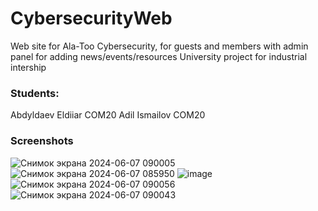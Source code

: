 # CybersecurityWeb
Web site for Ala-Too Cybersecurity, for guests and members with admin panel for adding news/events/resources 
University project for industrial intership
### Students:
Abdyldaev Eldiiar COM20
Adil Ismailov COM20
### Screenshots
![Снимок экрана 2024-06-07 090005](https://github.com/eldiiar0/CybersecurityWeb/assets/115143883/d439e63f-5286-412c-9b9d-2bc57b896608)
![Снимок экрана 2024-06-07 085950](https://github.com/eldiiar0/CybersecurityWeb/assets/115143883/9db5159f-dfb4-4aaa-bcd1-5ea569a1f0fa)
![image](https://github.com/eldiiar0/CybersecurityWeb/assets/115143883/f79ad227-6178-4ecf-a658-35db91c53958)
![Снимок экрана 2024-06-07 090056](https://github.com/eldiiar0/CybersecurityWeb/assets/115143883/cf627d92-d84a-498d-97c5-984cdfff7e69)
![Снимок экрана 2024-06-07 090043](https://github.com/eldiiar0/CybersecurityWeb/assets/115143883/139f34e8-6d93-4a84-a26b-e015b5250d7b)
